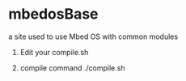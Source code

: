 # mbedosBase
a site used to use Mbed OS with common modules

1) Edit your compile.sh

2) compile command
  ./compile.sh
